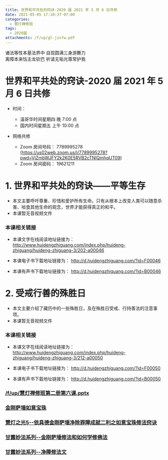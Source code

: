 ```yaml
---
title: 世界和平共处的窍诀-2020 届 2021 年 5 月 6 日共修
date: 2021-05-05 17:10:37-07:00
categories:
  - 慧灯禅修班
tags:
  - 2020届
attachments: /f/up/gl-jzxfw.pdf
---
```

诸法等性本基法界中 自现圆满三身游舞力  
离障本来怙主龙钦巴 祈请无垢光尊常护我

# 世界和平共处的窍诀-2020 届 2021 年 5 月 6 日共修

- 时间：

  - 温哥华时间星期四 晚 7:00 点
  - 国内时间星期五 上午 10:00 点

- 网络共修
  - Zoom 房间号码： 7789995278 (<https://us02web.zoom.us/j/7789995278?pwd=VjZmbWJFY2k2K0E5RVB2cTNIQmhqUT09>)
  - Zoom 房间密码： 19621211

# 1. 世界和平共处的窍诀——平等生存

- 本文主要呼吁尊重、珍惜和爱护所有生命。只有从根本上改变人类可以随意杀害、啖食其他生命的观念，世界才能获得真正的和平。
- 本课暂无音视频文件

### 本课相关链接

- 本课文字在线阅读地址链接为：
  <http://www.huidengzhiguang.com/index.php/huideng-zhiguang/huideng-zhiguang-3/202-a00046>

- 本课电子书下载地址链接为：
  <http://d.huidengzhiguang.com/?id=F00046>

- 本课有声书下载地址链接为：
  <http://d.huidengzhiguang.com/?id=B00046>

# 2. 受戒行善的殊胜日

- 本文主要介绍了藏历中的一些殊胜日，及在殊胜日受戒、行持善法的注意事项。
- 本课暂无音视频文件

### 本课相关链接

- 本课文字在线阅读地址链接为：
  <http://www.huidengzhiguang.com/index.php/huideng-zhiguang/huideng-zhiguang-3/212-a00050>

- 本课电子书下载地址链接为：
  <http://d.huidengzhiguang.com/?id=F00050>

- 本课有声书下载地址链接为：
  <http://d.huidengzhiguang.com/?id=B00050>

### [/f/up/慧灯禅修班第二册第六课.pptx](https://s3.ap-northeast-1.wasabisys.com/hdcx/hdv/f/up/慧灯禅修班第二册第六课.pptx)
### [金刚萨埵如意宝珠](https://www.youtube.com/watch?v=j0dPLLaoP-Y)
### [慧灯之光5--依具德金刚萨埵净除罪障成就二利之如意宝珠修法窍诀](https://www.huidengvan.com/hdzg/5/#heading-7)
### [甘露妙法系列--金刚萨埵修法和如何学修佛法](https://s3.ap-northeast-1.wasabisys.com/hdcx/hdv/f/up/gl-jgsdjj.doc)
### [甘露妙法系列--净障修法文](https://s3.ap-northeast-1.wasabisys.com/hdcx/hdv/f/up/gl-jzxfw.pdf)